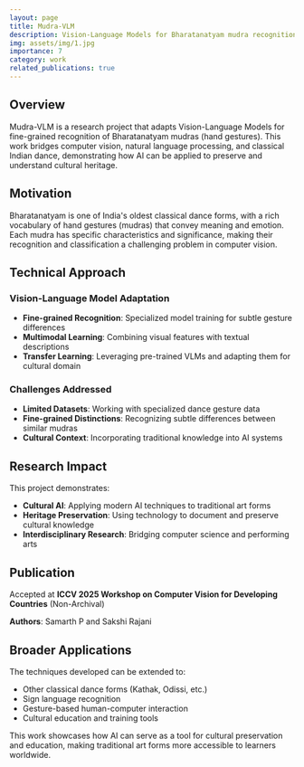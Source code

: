 ```yaml
---
layout: page
title: Mudra-VLM
description: Vision-Language Models for Bharatanatyam mudra recognition
img: assets/img/1.jpg
importance: 7
category: work
related_publications: true
---
```


## Overview

Mudra-VLM is a research project that adapts Vision-Language Models for fine-grained recognition of Bharatanatyam mudras (hand gestures). This work bridges computer vision, natural language processing, and classical Indian dance, demonstrating how AI can be applied to preserve and understand cultural heritage.

## Motivation

Bharatanatyam is one of India's oldest classical dance forms, with a rich vocabulary of hand gestures (mudras) that convey meaning and emotion. Each mudra has specific characteristics and significance, making their recognition and classification a challenging problem in computer vision.

## Technical Approach

### Vision-Language Model Adaptation

- **Fine-grained Recognition**: Specialized model training for subtle gesture differences
- **Multimodal Learning**: Combining visual features with textual descriptions
- **Transfer Learning**: Leveraging pre-trained VLMs and adapting them for cultural domain

### Challenges Addressed

- **Limited Datasets**: Working with specialized dance gesture data
- **Fine-grained Distinctions**: Recognizing subtle differences between similar mudras
- **Cultural Context**: Incorporating traditional knowledge into AI systems

## Research Impact

This project demonstrates:

- **Cultural AI**: Applying modern AI techniques to traditional art forms
- **Heritage Preservation**: Using technology to document and preserve cultural knowledge
- **Interdisciplinary Research**: Bridging computer science and performing arts

## Publication

Accepted at **ICCV 2025 Workshop on Computer Vision for Developing Countries** (Non-Archival)

**Authors**: Samarth P and Sakshi Rajani

## Broader Applications

The techniques developed can be extended to:

- Other classical dance forms (Kathak, Odissi, etc.)
- Sign language recognition
- Gesture-based human-computer interaction
- Cultural education and training tools

This work showcases how AI can serve as a tool for cultural preservation and education, making traditional art forms more accessible to learners worldwide.
